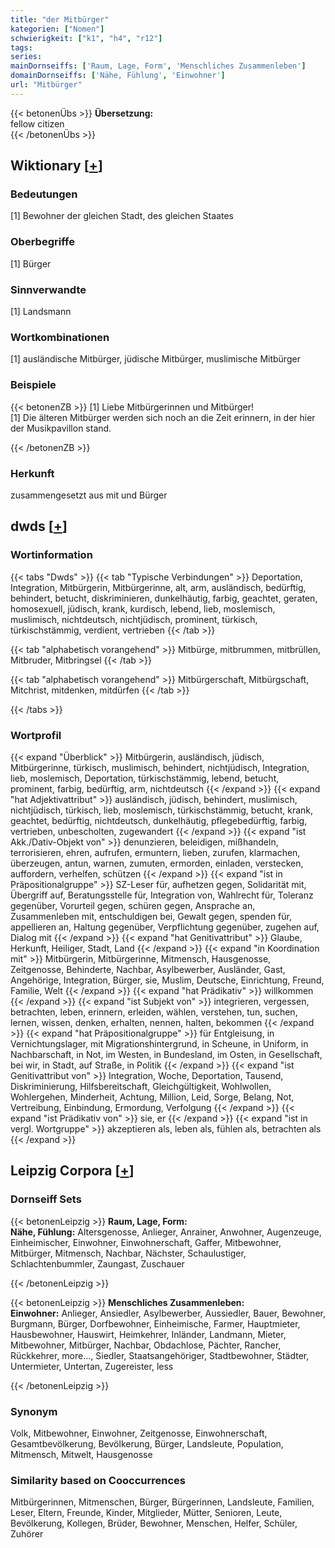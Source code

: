 ```yaml
---
title: "der Mitbürger"
kategorien: ["Nomen"]
schwierigkeit: ["k1", "h4", "r12"]
tags:
series:
mainDornseiffs: ['Raum, Lage, Form', 'Menschliches Zusammenleben']
domainDornseiffs: ['Nähe, Fühlung', 'Einwohner']
url: "Mitbürger"
---
```


{{< betonenÜbs >}}
**Übersetzung:**  
fellow citizen  
{{< /betonenÜbs >}}

## Wiktionary [[+](https://de.wiktionary.org/wiki/Mitbürger)]

### Bedeutungen
[1] Bewohner der gleichen Stadt, des gleichen Staates  

### Oberbegriffe
[1] Bürger  

### Sinnverwandte
[1] Landsmann  

### Wortkombinationen
[1] ausländische Mitbürger, jüdische Mitbürger, muslimische Mitbürger  

### Beispiele
{{< betonenZB >}}
[1] Liebe Mitbürgerinnen und Mitbürger!  
[1] Die älteren Mitbürger werden sich noch an die Zeit erinnern, in der hier der Musikpavillon stand.  

{{< /betonenZB >}}
### Herkunft
zusammengesetzt aus mit und Bürger  



## dwds [[+](https://www.dwds.de/wb/Mitbürger)]

### Wortinformation
{{< tabs "Dwds" >}}
{{< tab "Typische Verbindungen" >}}
Deportation, Integration, Mitbürgerin, Mitbürgerinne, alt, arm, ausländisch, bedürftig, behindert, betucht, diskriminieren, dunkelhäutig, farbig, geachtet, geraten, homosexuell, jüdisch, krank, kurdisch, lebend, lieb, moslemisch, muslimisch, nichtdeutsch, nichtjüdisch, prominent, türkisch, türkischstämmig, verdient, vertrieben
{{< /tab >}}

{{< tab "alphabetisch vorangehend" >}}
Mitbürge, mitbrummen, mitbrüllen, Mitbruder, Mitbringsel
{{< /tab >}}

{{< tab "alphabetisch vorangehend" >}}
Mitbürgerschaft, Mitbürgschaft, Mitchrist, mitdenken, mitdürfen
{{< /tab >}}

{{< /tabs >}}

### Wortprofil
{{< expand "Überblick" >}} Mitbürgerin, ausländisch, jüdisch, Mitbürgerinne, türkisch, muslimisch, behindert, nichtjüdisch, Integration, lieb, moslemisch, Deportation, türkischstämmig, lebend, betucht, prominent, farbig, bedürftig, arm, nichtdeutsch {{< /expand >}}
{{< expand "hat Adjektivattribut" >}} ausländisch, jüdisch, behindert, muslimisch, nichtjüdisch, türkisch, lieb, moslemisch, türkischstämmig, betucht, krank, geachtet, bedürftig, nichtdeutsch, dunkelhäutig, pflegebedürftig, farbig, vertrieben, unbescholten, zugewandert {{< /expand >}}
{{< expand "ist Akk./Dativ-Objekt von" >}} denunzieren, beleidigen, mißhandeln, terrorisieren, ehren, aufrufen, ermuntern, lieben, zurufen, klarmachen, überzeugen, antun, warnen, zumuten, ermorden, einladen, verstecken, auffordern, verhelfen, schützen {{< /expand >}}
{{< expand "ist in Präpositionalgruppe" >}} SZ-Leser für, aufhetzen gegen, Solidarität mit, Übergriff auf, Beratungsstelle für, Integration von, Wahlrecht für, Toleranz gegenüber, Vorurteil gegen, schüren gegen, Ansprache an, Zusammenleben mit, entschuldigen bei, Gewalt gegen, spenden für, appellieren an, Haltung gegenüber, Verpflichtung gegenüber, zugehen auf, Dialog mit {{< /expand >}}
{{< expand "hat Genitivattribut" >}} Glaube, Herkunft, Heiliger, Stadt, Land {{< /expand >}}
{{< expand "in Koordination mit" >}} Mitbürgerin, Mitbürgerinne, Mitmensch, Hausgenosse, Zeitgenosse, Behinderte, Nachbar, Asylbewerber, Ausländer, Gast, Angehörige, Integration, Bürger, sie, Muslim, Deutsche, Einrichtung, Freund, Familie, Welt {{< /expand >}}
{{< expand "hat Prädikativ" >}} willkommen {{< /expand >}}
{{< expand "ist Subjekt von" >}} integrieren, vergessen, betrachten, leben, erinnern, erleiden, wählen, verstehen, tun, suchen, lernen, wissen, denken, erhalten, nennen, halten, bekommen {{< /expand >}}
{{< expand "hat Präpositionalgruppe" >}} für Entgleisung, in Vernichtungslager, mit Migrationshintergrund, in Scheune, in Uniform, in Nachbarschaft, in Not, im Westen, in Bundesland, im Osten, in Gesellschaft, bei wir, in Stadt, auf Straße, in Politik {{< /expand >}}
{{< expand "ist Genitivattribut von" >}} Integration, Woche, Deportation, Tausend, Diskriminierung, Hilfsbereitschaft, Gleichgültigkeit, Wohlwollen, Wohlergehen, Minderheit, Achtung, Million, Leid, Sorge, Belang, Not, Vertreibung, Einbindung, Ermordung, Verfolgung {{< /expand >}}
{{< expand "ist Prädikativ von" >}} sie, er {{< /expand >}}
{{< expand "ist in vergl. Wortgruppe" >}} akzeptieren als, leben als, fühlen als, betrachten als {{< /expand >}}

## Leipzig Corpora [[+](https://corpora.uni-leipzig.de/en/res?word=Mitbürger&corpusId=deu_newscrawl-public_2018)]

### Dornseiff Sets
{{< betonenLeipzig >}}
**Raum, Lage, Form:**  
**Nähe, Fühlung:** Altersgenosse, Anlieger, Anrainer, Anwohner, Augenzeuge, Einheimischer, Einwohner, Einwohnerschaft, Gaffer, Mitbewohner, Mitbürger, Mitmensch, Nachbar, Nächster, Schaulustiger, Schlachtenbummler, Zaungast, Zuschauer  

{{< /betonenLeipzig >}}


{{< betonenLeipzig >}}
**Menschliches Zusammenleben:**  
**Einwohner:** Anlieger, Ansiedler, Asylbewerber, Aussiedler, Bauer, Bewohner, Burgmann, Bürger, Dorfbewohner, Einheimische, Farmer, Hauptmieter, Hausbewohner, Hauswirt, Heimkehrer, Inländer, Landmann, Mieter, Mitbewohner, Mitbürger, Nachbar, Obdachlose, Pächter, Rancher, Rückkehrer, more..., Siedler, Staatsangehöriger, Stadtbewohner, Städter, Untermieter, Untertan, Zugereister, less  

{{< /betonenLeipzig >}}

### Synonym
Volk, Mitbewohner, Einwohner, Zeitgenosse, Einwohnerschaft, Gesamtbevölkerung, Bevölkerung, Bürger, Landsleute, Population, Mitmensch, Mitwelt, Hausgenosse


### Similarity based on Cooccurrences
Mitbürgerinnen, Mitmenschen, Bürger, Bürgerinnen, Landsleute, Familien, Leser, Eltern, Freunde, Kinder, Mitglieder, Mütter, Senioren, Leute, Bevölkerung, Kollegen, Brüder, Bewohner, Menschen, Helfer, Schüler, Zuhörer


